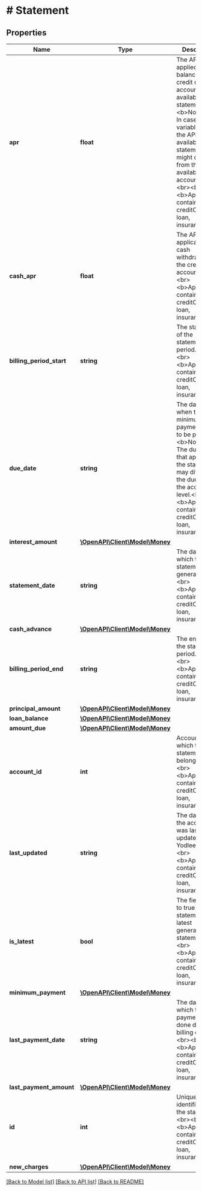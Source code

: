 # # Statement

## Properties

Name | Type | Description | Notes
------------ | ------------- | ------------- | -------------
**apr** | **float** | The APR applied to the balance on the credit card account, as available in the statement.&lt;br&gt;&lt;b&gt;Note:&lt;/b&gt; In case of variable APR, the APR available on the statement might differ from the APR available at the account-level.&lt;br&gt;&lt;br&gt;&lt;b&gt;Applicable containers&lt;/b&gt;: creditCard, loan, insurance&lt;br&gt; | [optional] [readonly]
**cash_apr** | **float** | The APR applicable to cash withdrawals on the credit card account.&lt;br&gt;&lt;br&gt;&lt;b&gt;Applicable containers&lt;/b&gt;: creditCard, loan, insurance&lt;br&gt; | [optional] [readonly]
**billing_period_start** | **string** | The start date of the statement period.&lt;br&gt;&lt;br&gt;&lt;b&gt;Applicable containers&lt;/b&gt;: creditCard, loan, insurance&lt;br&gt; | [optional] [readonly]
**due_date** | **string** | The date by when the minimum payment is due to be paid.&lt;br&gt;&lt;b&gt;Note:&lt;/b&gt; The due date that appears in the statement may differ from the due date at the account-level.&lt;br&gt;&lt;br&gt;&lt;b&gt;Applicable containers&lt;/b&gt;: creditCard, loan, insurance&lt;br&gt; | [optional] [readonly]
**interest_amount** | [**\OpenAPI\Client\Model\Money**](Money.md) |  | [optional]
**statement_date** | **string** | The date on which the statement is generated.&lt;br&gt;&lt;br&gt;&lt;b&gt;Applicable containers&lt;/b&gt;: creditCard, loan, insurance&lt;br&gt; | [optional] [readonly]
**cash_advance** | [**\OpenAPI\Client\Model\Money**](Money.md) |  | [optional]
**billing_period_end** | **string** | The end date of the statement period.&lt;br&gt;&lt;br&gt;&lt;b&gt;Applicable containers&lt;/b&gt;: creditCard, loan, insurance&lt;br&gt; | [optional] [readonly]
**principal_amount** | [**\OpenAPI\Client\Model\Money**](Money.md) |  | [optional]
**loan_balance** | [**\OpenAPI\Client\Model\Money**](Money.md) |  | [optional]
**amount_due** | [**\OpenAPI\Client\Model\Money**](Money.md) |  | [optional]
**account_id** | **int** | Account to which the statement belongs to.&lt;br&gt;&lt;br&gt;&lt;b&gt;Applicable containers&lt;/b&gt;: creditCard, loan, insurance&lt;br&gt; | [optional] [readonly]
**last_updated** | **string** | The date when the account was last updated by Yodlee.&lt;br&gt;&lt;br&gt;&lt;b&gt;Applicable containers&lt;/b&gt;: creditCard, loan, insurance&lt;br&gt; | [optional] [readonly]
**is_latest** | **bool** | The field is set to true if the statement is the latest generated statement.&lt;br&gt;&lt;br&gt;&lt;b&gt;Applicable containers&lt;/b&gt;: creditCard, loan, insurance&lt;br&gt; | [optional] [readonly]
**minimum_payment** | [**\OpenAPI\Client\Model\Money**](Money.md) |  | [optional]
**last_payment_date** | **string** | The date on which the last payment was done during the billing cycle.&lt;br&gt;&lt;br&gt;&lt;b&gt;Applicable containers&lt;/b&gt;: creditCard, loan, insurance&lt;br&gt; | [optional] [readonly]
**last_payment_amount** | [**\OpenAPI\Client\Model\Money**](Money.md) |  | [optional]
**id** | **int** | Unique identifier for the statement.&lt;br&gt;&lt;br&gt;&lt;b&gt;Applicable containers&lt;/b&gt;: creditCard, loan, insurance&lt;br&gt; | [optional] [readonly]
**new_charges** | [**\OpenAPI\Client\Model\Money**](Money.md) |  | [optional]

[[Back to Model list]](../../README.md#models) [[Back to API list]](../../README.md#endpoints) [[Back to README]](../../README.md)

